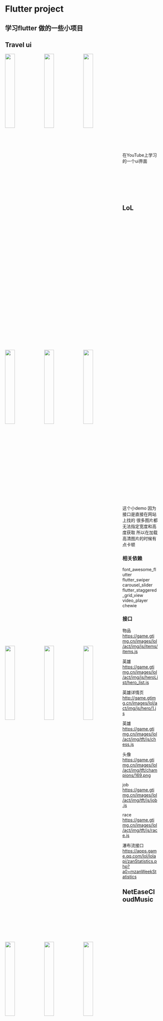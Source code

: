 # Flutter project

## 学习flutter 做的一些小项目

## Travel ui

<img src="https://user-images.githubusercontent.com/56495525/82520745-7c69f400-9b57-11ea-9401-5a9824887ac7.png" width = "25%" div align=left />
<img src="https://user-images.githubusercontent.com/56495525/82520749-7f64e480-9b57-11ea-9a6e-f697b90c740b.png" width = "25%" div align=left />
<img src="https://user-images.githubusercontent.com/56495525/82520755-7ffd7b00-9b57-11ea-9690-b1cca024bbdb.png" width = "25%" div align=left />
<br><br><br><br><br><br><br><br><br><br><br><br><br><br><br><br><br><br><br>
在YouTube上学习的一个ui界面
<br><br><br><br><br><br><br>


## LoL
<img src="https://user-images.githubusercontent.com/56495525/82517274-56405600-9b4f-11ea-84aa-22aaeafb82aa.png" width = "25%" div align=left />
<img src="https://user-images.githubusercontent.com/56495525/82517250-50e30b80-9b4f-11ea-96e6-f9542a61cd9e.png" width = "25%" div align=left />
<img src="https://user-images.githubusercontent.com/56495525/82517269-550f2900-9b4f-11ea-819e-66f9aabdd9ec.png" width = "25%" div align=left />
<img src="https://user-images.githubusercontent.com/56495525/82517271-55a7bf80-9b4f-11ea-8c7f-7e5e52d8810d.png" width = "25%" div align=left />
<br>
<img src="https://user-images.githubusercontent.com/56495525/82517701-44ab7e00-9b50-11ea-95b3-679b8b02c869.png" width = "25%" div align=left />
<br>
<img src="https://user-images.githubusercontent.com/56495525/82517692-407f6080-9b50-11ea-8fb7-3a791895d1d8.png" width = "25%" div align=left />
<br>

<img src="https://user-images.githubusercontent.com/56495525/82517812-876d5600-9b50-11ea-8cfd-74999a2e37f4.png" width = "25%" div align=left />
<br>
<img src="https://user-images.githubusercontent.com/56495525/82517819-8a684680-9b50-11ea-9504-adc352fbc5cf.png" width = "25%" div align=left />
<br>
<img src="https://user-images.githubusercontent.com/56495525/82517976-dd41fe00-9b50-11ea-9bdf-649cf5daab29.png" width = "25%" div align=left />  
<br><br><br><br><br><br><br><br><br><br><br><br><br><br><br><br><br><br><br><br><br><br><br><br><br><br><br><br><br><br><br><br><br><br><br><br><br><br><br><br><br><br><br><br><br><br><br><br><br><br>

这个小demo 因为接口是直接在网站上找的 很多图片都无法指定宽度和高度获取 所以在加载高清图片的时候有点卡顿

### 相关依赖
  font_awesome_flutter<br>
  flutter_swiper<br>
  carousel_slider<br>
  flutter_staggered_grid_view<br>
  video_player<br>
  chewie<br>


### 接口

物品
https://game.gtimg.cn/images/lol/act/img/js/items/items.js


英雄
https://game.gtimg.cn/images/lol/act/img/js/heroList/hero_list.js

英雄详情页
http://game.gtimg.cn/images/lol/act/img/js/hero/1.js

英雄
https://game.gtimg.cn/images/lol/act/img/tft/js/chess.js

头像
https://game.gtimg.cn/images/lol/act/img/tft/champions/169.png

job
https://game.gtimg.cn/images/lol/act/img/tft/js/job.js

race
https://game.gtimg.cn/images/lol/act/img/tft/js/race.js


瀑布流接口
https://apps.game.qq.com/lol/lolapi/zanStatistics.php?a0=mzanWeekStatistics

##   NetEaseCloudMusic  

<img src="https://user-images.githubusercontent.com/56495525/82518818-c4d2e300-9b52-11ea-9353-aa21d8f1adea.png" width = "25%" div align=left />
<img src="https://user-images.githubusercontent.com/56495525/82518824-cbf9f100-9b52-11ea-81ed-0e8974d87a09.png" width = "25%" div align=left />
<img src="https://user-images.githubusercontent.com/56495525/82518829-cdc3b480-9b52-11ea-87b8-45361501a25c.png" width = "25%" div align=left />


<img src="https://user-images.githubusercontent.com/56495525/82518852-d916e000-9b52-11ea-9fe4-cb9869ad7d18.png" width = "25%" div align=left />
<img src="https://user-images.githubusercontent.com/56495525/82518848-d74d1c80-9b52-11ea-96f4-0ff9f45ed859.png" width = "25%" div align=left />
<img src="https://user-images.githubusercontent.com/56495525/82518857-d9af7680-9b52-11ea-8e53-4b4f1c6f3e52.png" width = "25%" div align=left />

<img src="https://user-images.githubusercontent.com/56495525/82518860-db793a00-9b52-11ea-8c50-89a141545eea.png" width = "25%" div align=left />
<img src="https://user-images.githubusercontent.com/56495525/82518867-e0d68480-9b52-11ea-99da-8333191b0328.png" width = "25%" div align=left />

<img src="https://user-images.githubusercontent.com/56495525/82518873-e2a04800-9b52-11ea-8887-cb48ee749dd0.png" width = "25%" div align=left />
<img src="https://user-images.githubusercontent.com/56495525/82518879-e502a200-9b52-11ea-8113-9d2df6b066fc.png" width = "25%" div align=left />
<img src="https://user-images.githubusercontent.com/56495525/82518883-e8962900-9b52-11ea-9a28-589a9dee69d0.png" width = "25%" div align=left />
<br><br><br><br><br><br><br><br><br><br><br><br><br><br><br><br><br><br><br><br><br><br><br><br><br><br><br><br><br><br><br><br><br><br><br><br><br><br><br><br><br><br><br><br><br><br><br><br><br><br>
<br><br><br><br><br><br><br><br><br><br><br><br><br><br><br><br><br><br><br><br><br><br><br><br><br><br><br>


## 接口 
来源<br>
网易云音乐 API<br>
https://github.com/Binaryify/NeteaseCloudMusicApi<br>
自己去down下来在npm安装一下 在node 环境下执行app.js就可以运行了
这里注意 因为是本地的地址 所以在虚拟机中的localhost 要改成10.0.2.2
<br><br><br>
依赖
  audioplayers<br>
  cached_network_image<br>
  provider<br>
  video_player<br>
  chewie<br>
  











